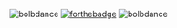 ![bolbdance](https://cdn.discordapp.com/emojis/422087870464131082.gif)
[![forthebadge](https://forthebadge.com/images/badges/contains-cat-gifs.svg)](https://forthebadge.com)
![bolbdance](https://cdn.discordapp.com/emojis/422087870464131082.gif)
